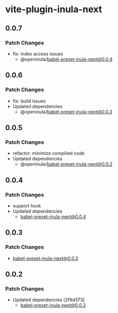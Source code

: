 # vite-plugin-inula-next

## 0.0.7

### Patch Changes

- fix: index access issues
  - @openinula/babel-preset-inula-next@0.0.4

## 0.0.6

### Patch Changes

- fix: build issues
- Updated dependencies
  - @openinula/babel-preset-inula-next@0.0.3

## 0.0.5

### Patch Changes

- refactor: minimize compilied code
- Updated dependencies
  - @openinula/babel-preset-inula-next@0.0.2

## 0.0.4

### Patch Changes

- support hook
- Updated dependencies
  - babel-preset-inula-next@0.0.4

## 0.0.3

### Patch Changes

- babel-preset-inula-next@0.0.3

## 0.0.2

### Patch Changes

- Updated dependencies [2f9d373]
  - babel-preset-inula-next@0.0.2
